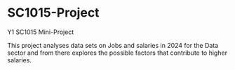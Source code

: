 # SC1015-Project
Y1 SC1015 Mini-Project

This project analyses data sets on Jobs and salaries in 2024 for the Data sector and from there explores the possible factors that contribute to higher salaries.
